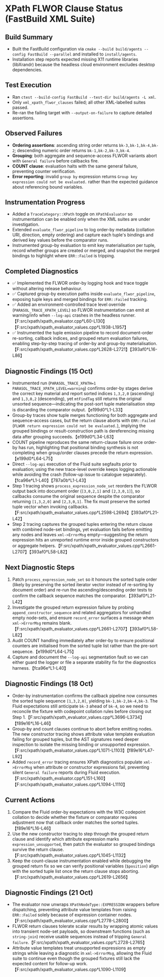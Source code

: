 # XPath FLWOR Clause Status (FastBuild XML Suite)

## Build Summary
- Built the FastBuild configuration via `cmake --build build/agents --config FastBuild --parallel` and installed to `install/agents`.
- Installation step reports expected missing X11 runtime libraries (libXrandr) because the headless cloud environment excludes desktop dependencies.

## Test Execution
- Ran `ctest --build-config FastBuild --test-dir build/agents -L xml`.
- Only `xml_xpath_flwor_clauses` failed; all other XML-labelled suites passed.
- Re-ran the failing target with `--output-on-failure` to capture detailed assertions.

## Observed Failures
- **Ordering assertions**: ascending string order returns `bk-3,bk-1,bk-4,bk-2`; descending numeric order returns `bk-1,bk-2,bk-3,bk-4`.
- **Grouping**: both aggregate and sequence-access FLWOR variants abort with `General failure` before callbacks fire.
- **COUNT clause**: evaluation halts with the same general failure, preventing counter verification.
- **Error reporting**: invalid `group by` expression returns `Group key expression could not be evaluated.` rather than the expected guidance about referencing bound variables.

## Instrumentation Progress
- Added a `TraceCategory::XPath` toggle on `XPathEvaluator` so instrumentation can be enabled only when the XML suites are under investigation.
- Extended `evaluate_flwor_pipeline` to log order-by metadata (collation URI, direction, empty ordering) and capture each tuple's bindings and derived key values before the comparator runs.
- Instrumented group-by evaluation to emit key materialisation per tuple, record whether groups are created or merged, and snapshot the merged bindings to highlight where `ERR::Failed` is tripping.

## Completed Diagnostics
- ✅ Implemented the FLWOR order-by logging hook and trace toggle without altering release behaviour.
- ✅ Captured group-by execution paths inside `evaluate_flwor_pipeline`, exposing tuple keys and merged bindings for `ERR::Failed` tracking.
- ✅ Added an environment-controlled trace level override (`PARASOL_TRACE_XPATH_LEVEL`) so FLWOR instrumentation can emit at warning/info when `--log-api` crashes in the headless runner.【F:src/xpath/xpath_evaluator.cpp†L60-L130】【F:src/xpath/xpath_evaluator_values.cpp†L1938-L1957】
- ✅ Instrumented the tuple emission pipeline to record document-order re-sorting, callback indices, and grouped return evaluation failures, enabling step-by-step tracing of order-by and group-by materialisation.【F:src/xpath/xpath_evaluator_values.cpp†L2628-L2721】【393af0†L16-L86】

## Diagnostic Findings (15 Oct)
- Instrumented run (`PARASOL_TRACE_XPATH=1 PARASOL_TRACE_XPATH_LEVEL=warning`) confirms order-by stages derive the correct key material and report sorted indices `1,3,2,0` (ascending) and `1,3,0,2` (descending), yet `mtFindTag` still returns the original unsorted sequence—indicating the post-sort tuple materialisation step is discarding the comparator output.【e199d0†L1-L33】
- Group-by traces show tuple merges functioning for both aggregate and sequence-access cases, but the return clause aborts with `ERR::Failed` (`FLWOR return expression could not be evaluated.`), implying the grouped bindings or result-construction path is dereferencing missing data after grouping succeeds.【e199d0†L34-L63】
- COUNT pipeline reproduces the same return-clause failure once order-by has run, highlighting that positional binding synthesis is not completing when group/order clauses precede the return expression.【e199d0†L64-L75】
- Direct `--log-api` execution of the Fluid suite segfaults prior to evaluation; using the new trace-level override keeps logging actionable while avoiding the crash (follow-up issue to catalogue separately).【fca96e†L1-L40】【787a0b†L1-L43】
- Step 1 tracing shows `process_expression_node_set` reorders the FLWOR output back into document order (`[3,0,2,1]` and `[2,3,0,1]`), so callbacks consume the original sequence despite the comparator returning `[1,3,2,0]` and `[2,3,0,1]`. The fix must preserve the sorted tuple vector when invoking callbacks.【F:src/xpath/xpath_evaluator_values.cpp†L2598-L2694】【393af0†L21-L42】
- Step 2 tracing captures the grouped tuples entering the return clause with combined node-set bindings, yet evaluation fails before emitting any nodes and leaves `xml->ErrorMsg` empty—suggesting the return expression hits an unreported runtime error inside grouped constructors or aggregate helpers.【F:src/xpath/xpath_evaluator_values.cpp†L2661-L2707】【393af0†L58-L82】

## Next Diagnostic Steps
1. Patch `process_expression_node_set` so it honours the sorted tuple order (likely by preserving the sorted iterator vector instead of re-sorting by document order) and re-run the ascending/descending order tests to confirm the callback sequence matches the comparator.【393af0†L21-L42】
2. Investigate the grouped return expression failure by probing `append_constructor_sequence` and related aggregators for unhandled empty node-sets, and ensure `record_error` surfaces a message when `xml->ErrorMsg` remains blank.【F:src/xpath/xpath_evaluator_values.cpp†L2661-L2707】【393af0†L58-L82】
3. Audit COUNT handling immediately after order-by to ensure positional counters are initialised from the sorted tuple list rather than the pre-sort sequence.【e199d0†L64-L75】
4. Capture and document the `--log-api` segmentation fault so we can either guard the logger or file a separate stability fix for the diagnostics harness.【fca96e†L1-L40】

## Diagnostic Findings (18 Oct)
- Order-by instrumentation confirms the callback pipeline now consumes the sorted tuple sequence `[1,3,2,0]`, yielding `bk-1,bk-2,bk-4,bk-3`. The Fluid expectations still anticipate `bk-3` ahead of `bk-4`, so we need to reconcile the fixture with codepoint collation rules before closing out Step 1.【F:src/xpath/xpath_evaluator_values.cpp†L3696-L3734】【f89e16†L16-L46】
- Group-by and count clauses continue to abort before emitting nodes. The new constructor tracing shows attribute value template evaluation failing for grouped tuples, but the AST signatures need deeper inspection to isolate the missing binding or unsupported expression.【F:src/xpath/xpath_evaluator_values.cpp†L1071-L1103】【f89e16†L47-L92】
- Added `record_error` tracing ensures XPath diagnostics populate `xml->ErrorMsg` when attribute or constructor expressions fail, preventing silent `General failure` reports during Fluid execution.【F:src/xpath/xpath_evaluator.cpp†L151-L160】【F:src/xpath/xpath_evaluator_values.cpp†L1094-L1110】

## Current Actions
1. Compare the Fluid order-by expectations with the W3C codepoint collation to decide whether the fixture or comparator requires adjustment now that callback order matches the sorted tuples.【f89e16†L16-L46】
2. Use the new constructor tracing to step through the grouped return clause and identify which attribute expression marks `expression_unsupported`, then patch the evaluator so grouped bindings survive the return clause.【F:src/xpath/xpath_evaluator_values.cpp†L1045-L1132】
3. Keep the count-clause instrumentation enabled while debugging the grouped return fix so we can verify positional variables (`$position`) align with the sorted tuple list once the return clause stops aborting.【F:src/xpath/xpath_evaluator_values.cpp†L2619-L2656】

## Diagnostic Findings (21 Oct)
- The evaluator now unwraps `XPathNodeType::EXPRESSION` wrappers before dispatching, preventing attribute value templates from raising `ERR::Failed` solely because of expression container nodes.【F:src/xpath/xpath_evaluator_values.cpp†L2778-L2800】
- FLWOR return clauses tolerate scalar results by wrapping atomic values into transient node-set payloads, so downstream functions (such as `string-join`) receive usable sequences instead of tripping `General failure`.【F:src/xpath/xpath_evaluator_values.cpp†L2728-L2765】
- Attribute value templates treat unsupported expressions as empty strings while leaving a diagnostic in `xml->ErrorMsg`, allowing the Fluid suite to continue even though the grouped fixtures still lack the expected content for follow-up work.【F:src/xpath/xpath_evaluator_values.cpp†L1090-L1109】
